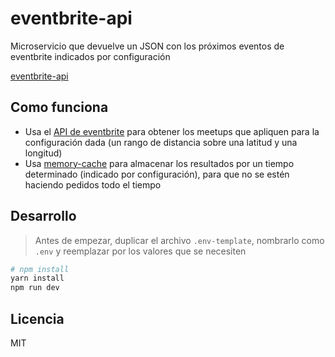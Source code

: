 # eventbrite-api

Microservicio que devuelve un JSON con los próximos eventos de eventbrite indicados por configuración

[eventbrite-api](https://eventbrite-api.now.sh/)

## Como funciona

* Usa el [API de eventbrite](https://www.eventbrite.com/developer/v3/) para obtener los meetups que apliquen para la configuración dada (un rango de distancia sobre una latitud y una longitud)
* Usa [memory-cache](https://github.com/ptarjan/node-cache) para almacenar los resultados por un tiempo determinado (indicado por configuración), para que no se estén haciendo pedidos todo el tiempo

## Desarrollo

> Antes de empezar, duplicar el archivo `.env-template`, nombrarlo como `.env` y reemplazar por los valores que se necesiten

```bash
# npm install
yarn install
npm run dev
```

## Licencia

MIT